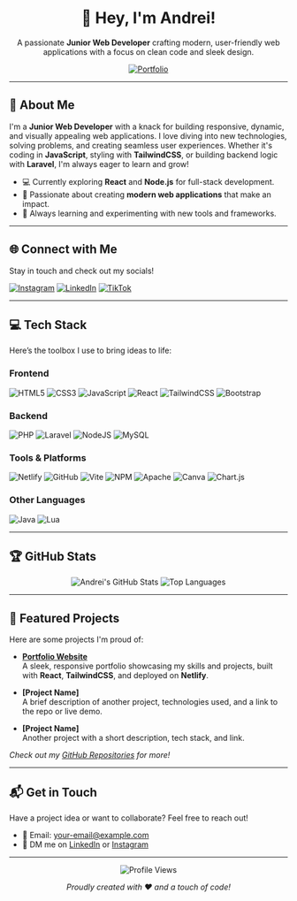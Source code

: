 <div align="center">
  <h1>👋 Hey, I'm Andrei!</h1>
  <p>A passionate <strong>Junior Web Developer</strong> crafting modern, user-friendly web applications with a focus on clean code and sleek design.</p>
  <a href="https://httpxen-portfolio.netlify.app/" target="_blank">
    <img src="https://img.shields.io/badge/Portfolio-%23121011.svg?style=for-the-badge&logo=netlify&logoColor=#00C7B7" alt="Portfolio"/>
  </a>
</div>

---

## 🚀 About Me
I'm a **Junior Web Developer** with a knack for building responsive, dynamic, and visually appealing web applications. I love diving into new technologies, solving problems, and creating seamless user experiences. Whether it's coding in **JavaScript**, styling with **TailwindCSS**, or building backend logic with **Laravel**, I'm always eager to learn and grow!

- 💻 Currently exploring **React** and **Node.js** for full-stack development.
- 🎯 Passionate about creating **modern web applications** that make an impact.
- 🌱 Always learning and experimenting with new tools and frameworks.

---

## 🌐 Connect with Me
Stay in touch and check out my socials!

[![Instagram](https://img.shields.io/badge/Instagram-%23E4405F.svg?logo=Instagram&logoColor=white)](https://instagram.com/drei_xen)
[![LinkedIn](https://img.shields.io/badge/LinkedIn-%230077B5.svg?logo=linkedin&logoColor=white)](https://linkedin.com/in/tom-andrei-opulencia-1b5b90314/)
[![TikTok](https://img.shields.io/badge/TikTok-%23000000.svg?logo=TikTok&logoColor=white)](https://tiktok.com/@drei_xen)

---

## 💻 Tech Stack
Here’s the toolbox I use to bring ideas to life:

### Frontend
![HTML5](https://img.shields.io/badge/html5-%23E34F26.svg?style=for-the-badge&logo=html5&logoColor=white)
![CSS3](https://img.shields.io/badge/css3-%231572B6.svg?style=for-the-badge&logo=css3&logoColor=white)
![JavaScript](https://img.shields.io/badge/javascript-%23323330.svg?style=for-the-badge&logo=javascript&logoColor=%23F7DF1E)
![React](https://img.shields.io/badge/react-%2320232a.svg?style=for-the-badge&logo=react&logoColor=%2361DAFB)
![TailwindCSS](https://img.shields.io/badge/tailwindcss-%2338B2AC.svg?style=for-the-badge&logo=tailwind-css&logoColor=white)
![Bootstrap](https://img.shields.io/badge/bootstrap-%238511FA.svg?style=for-the-badge&logo=bootstrap&logoColor=white)

### Backend
![PHP](https://img.shields.io/badge/php-%23777BB4.svg?style=for-the-badge&logo=php&logoColor=white)
![Laravel](https://img.shields.io/badge/laravel-%23FF2D20.svg?style=for-the-badge&logo=laravel&logoColor=white)
![NodeJS](https://img.shields.io/badge/node.js-6DA55F?style=for-the-badge&logo=node.js&logoColor=white)
![MySQL](https://img.shields.io/badge/mysql-4479A1.svg?style=for-the-badge&logo=mysql&logoColor=white)

### Tools & Platforms
![Netlify](https://img.shields.io/badge/netlify-%23000000.svg?style=for-the-badge&logo=netlify&logoColor=#00C7B7)
![GitHub](https://img.shields.io/badge/github-%23121011.svg?style=for-the-badge&logo=github&logoColor=white)
![Vite](https://img.shields.io/badge/vite-%23646CFF.svg?style=for-the-badge&logo=vite&logoColor=white)
![NPM](https://img.shields.io/badge/NPM-%23CB3837.svg?style=for-the-badge&logo=npm&logoColor=white)
![Apache](https://img.shields.io/badge/apache-%23D42029.svg?style=for-the-badge&logo=apache&logoColor=white)
![Canva](https://img.shields.io/badge/Canva-%2300C4CC.svg?style=for-the-badge&logo=Canva&logoColor=white)
![Chart.js](https://img.shields.io/badge/chart.js-F5788D.svg?style=for-the-badge&logo=chart.js&logoColor=white)

### Other Languages
![Java](https://img.shields.io/badge/java-%23ED8B00.svg?style=for-the-badge&logo=openjdk&logoColor=white)
![Lua](https://img.shields.io/badge/lua-%232C2D72.svg?style=for-the-badge&logo=lua&logoColor=white)

---

## 🏆 GitHub Stats
<div align="center">
  <img src="https://github-readme-stats.vercel.app/api?username=your-github-username&show_icons=true&theme=radical&hide_border=true" alt="Andrei's GitHub Stats" />
  <img src="https://github-readme-stats.vercel.app/api/top-langs/?username=your-github-username&layout=compact&theme=radical&hide_border=true" alt="Top Languages" />
</div>

---

## 🌟 Featured Projects
Here are some projects I'm proud of:

- **[Portfolio Website](https://httpxen-portfolio.netlify.app/)**  
  A sleek, responsive portfolio showcasing my skills and projects, built with **React**, **TailwindCSS**, and deployed on **Netlify**.

- **[Project Name]**  
  A brief description of another project, technologies used, and a link to the repo or live demo.

- **[Project Name]**  
  Another project with a short description, tech stack, and link.

*Check out my [GitHub Repositories](https://github.com/your-github-username?tab=repositories) for more!*

---

## 📬 Get in Touch
Have a project idea or want to collaborate? Feel free to reach out!

- 📧 Email: [your-email@example.com](mailto:your-email@example.com)
- 💬 DM me on [LinkedIn](https://linkedin.com/in/tom-andrei-opulencia-1b5b90314/) or [Instagram](https://instagram.com/drei_xen)

---

<div align="center">
  <img src="https://visitcount.itsvg.in/api?id=your-github-username&label=Profile%20Views&color=1&icon=5&pretty=true" alt="Profile Views" />
  <p><em>Proudly created with ❤️ and a touch of code!</em></p>
</div>
